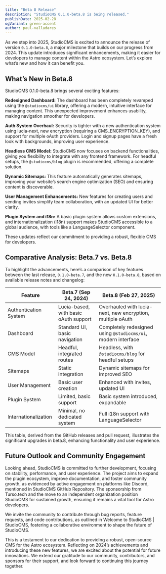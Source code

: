 ```yaml
---
title: "Beta 8 Release"
description: "StudioCMS 0.1.0-beta.8 is being released."
publishDate: 2025-02-28
ogVariant: green-accent
author: paul-valladares
---
```


As we step into 2025, StudioCMS is excited to announce the release of version `0.1.0-beta.8`, a major milestone that builds on our progress from 2024. This update introduces significant enhancements, making it easier for developers to manage content within the Astro ecosystem. Let’s explore what’s new and how it can benefit you.

## What’s New in Beta.8

StudioCMS 0.1.0-beta.8 brings several exciting features:

**Redesigned Dashboard:** The dashboard has been completely revamped using the `@studiocms/ui` library, offering a modern, intuitive interface for managing content. This unexpected improvement enhances usability, making navigation smoother for developers.

**Auth System Overhaul:** Security is tighter with a new authentication system using lucia-next, new encryption (requiring a CMS_ENCRYPTION_KEY), and support for multiple oAuth providers. Login and signup pages have a fresh look with backgrounds, improving user experience.

**Headless CMS Model:** StudioCMS now focuses on backend functionalities, giving you flexibility to integrate with any frontend framework. For headful setups, the `@studiocms/blog` plugin is recommended, offering a complete solution.

**Dynamic Sitemaps:** This feature automatically generates sitemaps, improving your website’s search engine optimization (SEO) and ensuring content is discoverable.

**User Management Enhancements:** New features for creating users and sending invites simplify team collaboration, with an updated UI for better clarity.

**Plugin System and i18n:** A basic plugin system allows custom extensions, and internationalization (i18n) support makes StudioCMS accessible to a global audience, with tools like a LanguageSelector component.

These updates reflect our commitment to providing a robust, flexible CMS for developers.

## Comparative Analysis: Beta.7 vs. Beta.8

To highlight the advancements, here’s a comparison of key features between the last release, `0.1.0-beta.7`, and the new `0.1.0-beta.8`, based on available release notes and changelog:

| Feature | Beta.7 (Sep 24, 2024) | Beta.8 (Feb 27, 2025) |
| --- | --- | --- |
| Authentication System | Lucia-based, with basic oAuth support | Overhauled with lucia-next, new encryption, multiple oAuth |
| Dashboard | Standard UI, basic navigation | Completely redesigned using `@studiocms/ui`, modern interface |
| CMS Model | Headful, integrated routes | Headless, with `@studiocms/blog` for headful setups |
| Sitemaps | Static integration | Dynamic sitemaps for improved SEO |
| User Management | Basic user creation | Enhanced with invites, updated UI |
| Plugin System | Limited, basic support | Basic system introduced, expandable |
| Internationalization | Minimal, no dedicated system | Full i18n support with LanguageSelector |

This table, derived from the GitHub releases and pull request, illustrates the significant upgrades in beta.8, enhancing functionality and user experience.

## Future Outlook and Community Engagement

Looking ahead, StudioCMS is committed to further development, focusing on stability, performance, and user experience. The project aims to expand the plugin ecosystem, improve documentation, and foster community growth, as evidenced by active engagement on platforms like Discord, mentioned in StudioCMS GitHub Repository. The sponsorship from Turso.tech and the move to an independent organization position StudioCMS for sustained growth, ensuring it remains a vital tool for Astro developers.

We invite the community to contribute through bug reports, feature requests, and code contributions, as outlined in Welcome to StudioCMS | StudioCMS, fostering a collaborative environment to shape the future of StudioCMS.

This is a testament to our dedication to providing a robust, open-source CMS for the Astro ecosystem. Reflecting on 2024’s achievements and introducing these new features, we are excited about the potential for future innovations. We extend our gratitude to our community, contributors, and sponsors for their support, and look forward to continuing this journey together.
